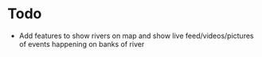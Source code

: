 # Todo
- Add features to show rivers on map and show live feed/videos/pictures of events happening on banks of river
